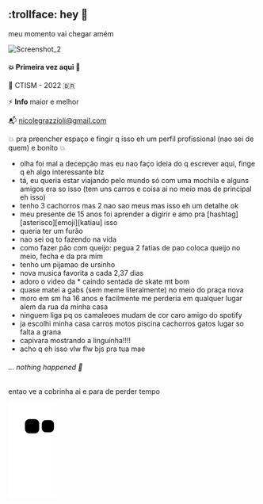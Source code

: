 ## :trollface: hey 👋

meu momento vai chegar amém

![Screenshot_2](https://user-images.githubusercontent.com/85495959/175183368-84dffe8b-780d-4359-a37a-f5059d00b495.jpg)

#### :boom: Primeira vez aqui :snail:

:dart: CTISM - 2022 :brazil:

⚡ **Info** maior e melhor 

:mailbox_with_mail: nicolegrazzioli@gmail.com

:boom: pra preencher espaço e fingir q isso eh um perfil profissional (nao sei de quem) e bonito :boom:
- olha foi mal a decepção mas eu nao faço ideia do q escrever aqui, finge q eh algo interessante blz
- tá, eu queria estar viajando pelo mundo só com uma mochila e alguns amigos era so isso (tem uns carros e coisa ai no meio mas de principal eh isso)
- tenho 3 cachorros mas 2 nao sao meus mas isso eh um detalhe ok
- meu presente de 15 anos foi aprender a digirir e amo pra [hashtag][asterisco][emoji][katiau] isso 
- queria ter um furão
- nao sei oq to fazendo na vida
- como fazer pão com queijo: pegua 2 fatias de pao coloca queijo no meio, fecha e da pra mim
- tenho um pijamao de ursinho
- nova musica favorita a cada 2,37 dias
- adoro o video da * caindo sentada de skate mt bom
- quase matei a gabs (sem meme literalmente) no meio do praça nova
- moro em sm ha 16 anos e facilmente me perderia em qualquer lugar alem da rua da minha casa
- ninguem liga pq os camaleoes mudam de cor caro amigo do spotify
- ja escolhi minha casa carros motos piscina cachorros gatos lugar so falta a grana
- capivara mostrando a linguinha!!!!
- acho q eh isso vlw flw bjs pra tua mae

###### *... nothing happened* :rocket:
entao ve a cobrinha ai e para de perder tempo

![Snake animation](https://github.com/nicolegg13/nicolegg13/blob/output/github-contribution-grid-snake.svg)

